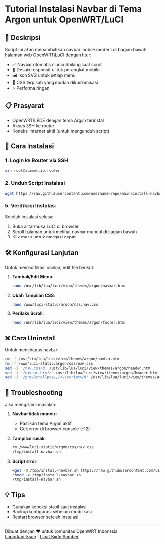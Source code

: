 # Tutorial Instalasi Navbar di Tema Argon untuk OpenWRT/LuCI

## 📱 Deskripsi
Script ini akan menambahkan navbar mobile modern di bagian bawah halaman web OpenWRT/LuCI dengan fitur:
- ✅ Navbar otomatis muncul/hilang saat scroll
- 📱 Desain responsif untuk perangkat mobile
- 🖼️ Ikon SVG untuk setiap menu
- 🎨 CSS terpisah yang mudah dikustomisasi
- ⚡ Performa ringan

## 📋 Prasyarat
- OpenWRT/LEDE dengan tema Argon terinstal
- Akses SSH ke router
- Koneksi internet aktif (untuk mengunduh script)

## 🚀 Cara Instalasi

### 1. Login ke Router via SSH
```bash
ssh root@alamat.ip.router
```

### 2. Unduh Script Instalasi
```bash
wget https://raw.githubusercontent.com/username-repo/main/install-navbar.sh -O /tmp/install-navbar.sh && chmod +x /tmp/install-navbar.sh && sh /tmp/install-navbar.sh
```

### 5. Verifikasi Instalasi
Setelah instalasi selesai:
1. Buka antarmuka LuCI di browser
2. Scroll halaman untuk melihat navbar muncul di bagian bawah
3. Klik menu untuk navigasi cepat

## 🛠️ Konfigurasi Lanjutan
Untuk memodifikasi navbar, edit file berikut:

1. **Tambah/Edit Menu**:
   ```bash
   nano /usr/lib/lua/luci/view/themes/argon/navbar.htm
   ```

2. **Ubah Tampilan CSS**:
   ```bash
   nano /www/luci-static/argon/css/nav.css
   ```

3. **Perilaku Scroll**:
   ```bash
   nano /usr/lib/lua/luci/view/themes/argon/footer.htm
   ```

## ❌ Cara Uninstall
Untuk menghapus navbar:
```bash
rm -f /usr/lib/lua/luci/view/themes/argon/navbar.htm
rm -f /www/luci-static/argon/css/nav.css
sed -i '/nav.css/d' /usr/lib/lua/luci/view/themes/argon/header.htm
sed -i '/navbar.htm/d' /usr/lib/lua/luci/view/themes/argon/header.htm
sed -i '/prevScrollpos/,/<\/script>/d' /usr/lib/lua/luci/view/themes/argon/footer.htm
```

## 🐛 Troubleshooting
Jika mengalami masalah:
1. **Navbar tidak muncul**:
   - Pastikan tema Argon aktif
   - Cek error di browser console (F12)

2. **Tampilan rusak**:
   ```bash
   rm /www/luci-static/argon/css/nav.css
   /tmp/install-navbar.sh
   ```

3. **Script error**:
   ```bash
   wget -O /tmp/install-navbar.sh https://raw.githubusercontent.com/username-repo/main/install-navbar.sh
   chmod +x /tmp/install-navbar.sh
   /tmp/install-navbar.sh
   ```

## 💡 Tips
- Gunakan koneksi stabil saat instalasi
- Backup konfigurasi sebelum modifikasi
- Restart browser setelah instalasi

---

Dibuat dengan ❤️ untuk komunitas OpenWRT Indonesia  
[Laporkan Issue](https://github.com/username-repo/issues) | [Lihat Kode Sumber](https://github.com/username-repo)
